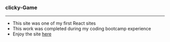### clicky-Game
---
* This site was one of my first React sites
* This work was completed during my coding bootcamp experience
* Enjoy the site [here](https://bimatn.github.io/clickyGame/)

